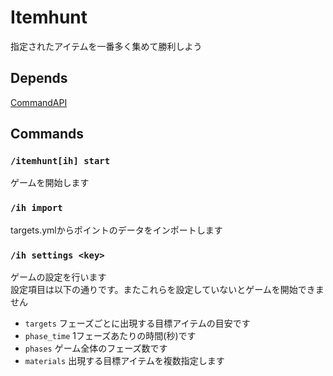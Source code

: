 # Itemhunt
指定されたアイテムを一番多く集めて勝利しよう

## Depends
[CommandAPI](https://www.spigotmc.org/resources/api-commandapi-1-13-1-19-2.62353/)

## Commands
### `/itemhunt[ih] start`
ゲームを開始します

### `/ih import`
targets.ymlからポイントのデータをインポートします

### `/ih settings <key>`
ゲームの設定を行います  
設定項目は以下の通りです。またこれらを設定していないとゲームを開始できません  
* `targets` フェーズごとに出現する目標アイテムの目安です
* `phase_time` 1フェーズあたりの時間(秒)です
* `phases` ゲーム全体のフェーズ数です
* `materials` 出現する目標アイテムを複数指定します
